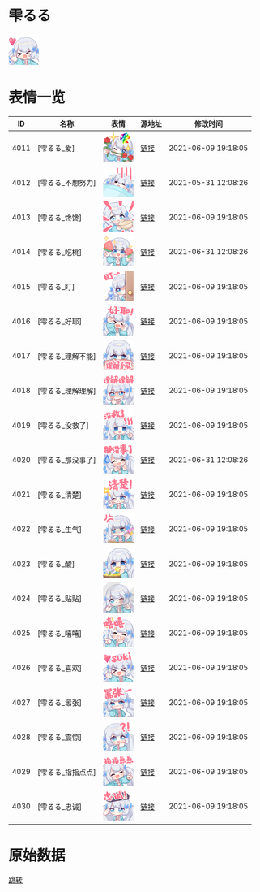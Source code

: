 # 雫るる

<img src="./cover.png" height="60" alt="cover" />

# 表情一览

|ID|名称|表情|源地址|修改时间|
|----|----|----|----|----|
|4011|[雫るる_爱]|<img src="./pic/004011_%5B雫るる_爱%5D.png" height="60" alt="爱"/>|[链接](http://i0.hdslb.com/bfs/emote/7486a1e31e6ae172f72b1c1de572d6476306d2ec.png)|2021-06-09 19:18:05|
|4012|[雫るる_不想努力]|<img src="./pic/004012_%5B雫るる_不想努力%5D.png" height="60" alt="不想努力"/>|[链接](http://i0.hdslb.com/bfs/emote/d58a3da641ecac887bcaa588360c6895bf50d33b.png)|2021-05-31 12:08:26|
|4013|[雫るる_馋馋]|<img src="./pic/004013_%5B雫るる_馋馋%5D.png" height="60" alt="馋馋"/>|[链接](http://i0.hdslb.com/bfs/emote/41aebff4f5f3e981789b47ffb76a3dc14acfcf3d.png)|2021-06-09 19:18:05|
|4014|[雫るる_吃桃]|<img src="./pic/004014_%5B雫るる_吃桃%5D.png" height="60" alt="吃桃"/>|[链接](http://i0.hdslb.com/bfs/emote/15a4b3f448fb6c91efec1ce06047539a5bc03f68.png)|2021-06-31 12:08:26|
|4015|[雫るる_盯]|<img src="./pic/004015_%5B雫るる_盯%5D.png" height="60" alt="盯"/>|[链接](http://i0.hdslb.com/bfs/emote/6f0db3a5373c904da3a391ed54a6ac05aa19612b.png)|2021-06-09 19:18:05|
|4016|[雫るる_好耶]|<img src="./pic/004016_%5B雫るる_好耶%5D.png" height="60" alt="好耶"/>|[链接](http://i0.hdslb.com/bfs/emote/2b11f9140377068965e9bcc89b7657e737aea99f.png)|2021-06-09 19:18:05|
|4017|[雫るる_理解不能]|<img src="./pic/004017_%5B雫るる_理解不能%5D.png" height="60" alt="理解不能"/>|[链接](http://i0.hdslb.com/bfs/emote/7baabef789bf276b6804b5eca4ed2506b1fa1a23.png)|2021-06-09 19:18:05|
|4018|[雫るる_理解理解]|<img src="./pic/004018_%5B雫るる_理解理解%5D.png" height="60" alt="理解理解"/>|[链接](http://i0.hdslb.com/bfs/emote/52d5944a9ea67eed63482b25938215525b0ce6ca.png)|2021-06-09 19:18:05|
|4019|[雫るる_没救了]|<img src="./pic/004019_%5B雫るる_没救了%5D.png" height="60" alt="没救了"/>|[链接](http://i0.hdslb.com/bfs/emote/8a41ad508783bf490b0166b667e3e6d33013f06f.png)|2021-06-09 19:18:05|
|4020|[雫るる_那没事了]|<img src="./pic/004020_%5B雫るる_那没事了%5D.png" height="60" alt="那没事了"/>|[链接](http://i0.hdslb.com/bfs/emote/550075a8225e60c5b81cab22daaae62b443d8d05.png)|2021-06-31 12:08:26|
|4021|[雫るる_清楚]|<img src="./pic/004021_%5B雫るる_清楚%5D.png" height="60" alt="清楚"/>|[链接](http://i0.hdslb.com/bfs/emote/3cbf9756478240ed87408195b1fce9c4b1852de6.png)|2021-06-09 19:18:05|
|4022|[雫るる_生气]|<img src="./pic/004022_%5B雫るる_生气%5D.png" height="60" alt="生气"/>|[链接](http://i0.hdslb.com/bfs/emote/83e6f8401b57c29d871704e531517fd840cc5f0f.png)|2021-06-09 19:18:05|
|4023|[雫るる_酸]|<img src="./pic/004023_%5B雫るる_酸%5D.png" height="60" alt="酸"/>|[链接](http://i0.hdslb.com/bfs/emote/c2a2222a07fa6ae4c29f56b89897851b2d883ab7.png)|2021-06-09 19:18:05|
|4024|[雫るる_贴贴]|<img src="./pic/004024_%5B雫るる_贴贴%5D.png" height="60" alt="贴贴"/>|[链接](http://i0.hdslb.com/bfs/emote/78c734fa1cf3dc68f29ef1177d084a50fae26e33.png)|2021-06-09 19:18:05|
|4025|[雫るる_嘻嘻]|<img src="./pic/004025_%5B雫るる_嘻嘻%5D.png" height="60" alt="嘻嘻"/>|[链接](http://i0.hdslb.com/bfs/emote/0d4c822b9311885e8efea932dfbde69f7847d196.png)|2021-06-09 19:18:05|
|4026|[雫るる_喜欢]|<img src="./pic/004026_%5B雫るる_喜欢%5D.png" height="60" alt="喜欢"/>|[链接](http://i0.hdslb.com/bfs/emote/ec480c96e2275c06d8be1f599c6017c05ea7a018.png)|2021-06-09 19:18:05|
|4027|[雫るる_嚣张]|<img src="./pic/004027_%5B雫るる_嚣张%5D.png" height="60" alt="嚣张"/>|[链接](http://i0.hdslb.com/bfs/emote/36a163510d18428a6b615907b3775ede48d9418f.png)|2021-06-09 19:18:05|
|4028|[雫るる_震惊]|<img src="./pic/004028_%5B雫るる_震惊%5D.png" height="60" alt="震惊"/>|[链接](http://i0.hdslb.com/bfs/emote/5781bb989da0c607083e315bf683b3378bec246a.png)|2021-06-09 19:18:05|
|4029|[雫るる_指指点点]|<img src="./pic/004029_%5B雫るる_指指点点%5D.png" height="60" alt="指指点点"/>|[链接](http://i0.hdslb.com/bfs/emote/e290db4704d7b99af508f717e497927076b659b4.png)|2021-06-09 19:18:05|
|4030|[雫るる_忠诚]|<img src="./pic/004030_%5B雫るる_忠诚%5D.png" height="60" alt="忠诚"/>|[链接](http://i0.hdslb.com/bfs/emote/915228fc2c7b0d65d579f278229883d76009c3b4.png)|2021-06-09 19:18:05|

# 原始数据

[跳转](./raw.json)

